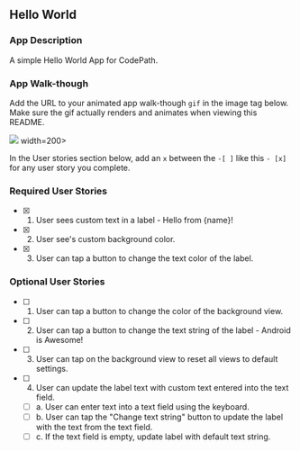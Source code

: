 ## Hello World

### App Description
A simple Hello World App for CodePath.

### App Walk-though
Add the URL to your animated app walk-though `gif` in the image tag below. Make sure the gif actually renders and animates when viewing this README. 

<img src="https://user-images.githubusercontent.com/59973492/151909430-d371f791-e4d3-4e9f-bc58-a1eda3e8be34.gif"> width=200><br>

In the User stories section below, add an `x` between the `-[ ]` like this `- [x]` for any user story you complete. 
### Required User Stories
- [x] 1. User sees custom text in a label - Hello from {name}!
- [x] 2. User see's custom background color.
- [x] 3. User can tap a button to change the text color of the label.

### Optional User Stories
- [ ] 1. User can tap a button to change the color of the background view.  
- [ ] 2. User can tap a button to change the text string of the label - Android is Awesome!  
- [ ] 3. User can tap on the background view to reset all views to default settings.  
- [ ] 4. User can update the label text with custom text entered into the text field.  
   - [ ] a. User can enter text into a text field using the keyboard.  
   - [ ] b. User can tap the "Change text string" button to update the label with the text from the text field.  
   - [ ] c. If the text field is empty, update label with default text string.  
